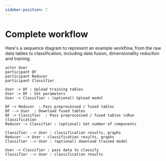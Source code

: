 ```yaml
---
sidebar-position: 7
---
```


# Complete workflow

Here's a sequence diagram to represent an example workflow, from the raw data
tables to classification, including data fusion, dimensionality reduction and training.

```plantuml
actor User
participant DF
participant Reducer
participant Classifier

User -> DF : Upload training tables
User -> DF : Set parameters
User -> Classifier : (optional) Upload model

DF -> Reducer  : Pass preprocessed / fused tables
DF --> User  : Download fused tables
DF -> Classifier  : Pass preprocessed / fused tables \nRun classification
Reducer -> Classifier : (optional) Set number of components

Classifier --> User : classification results, graphs
Reducer --> User : classification results, graphs
Classifier --> User : (optional) download trained model

User -> Classifier : pass data to classify
Classifier --> User : classification results
```
